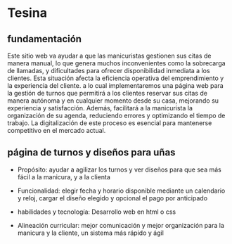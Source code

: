 # Tesina

## fundamentación

Este sitio web va ayudar a que las manicuristas gestionen sus citas de manera manual, lo que genera muchos inconvenientes como la sobrecarga de llamadas, y dificultades para ofrecer disponibilidad inmediata a los clientes. Esta situación afecta la eficiencia operativa del emprendimiento y la experiencia del cliente. a lo cual implementaremos una página web para la gestión de turnos que permitirá a los clientes reservar sus citas de manera autónoma y en cualquier momento desde su casa, mejorando su experiencia y satisfacción. Además, facilitará a la manicurista la organización de su agenda, reduciendo errores y optimizando el tiempo de trabajo. La digitalización de este proceso es esencial para mantenerse competitivo en el mercado actual.


## página de turnos y diseños para uñas 


- Propósito: ayudar a agilizar los turnos y ver diseños para que sea más fácil a la manicura, y a la clienta 

- Funcionalidad: elegir fecha y horario disponible mediante un calendario y reloj, cargar el diseño elegido y opcional el pago por anticipado 

- habilidades y tecnología: Desarrollo web en html o css 

- Alineación curricular: mejor comunicación y mejor organización para la manicura y la cliente, un sistema más rápido y ágil 


